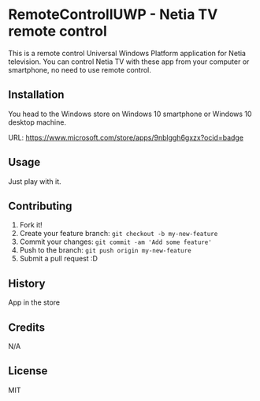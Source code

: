 # RemoteControllUWP - Netia TV remote control

This is a remote control Universal Windows Platform application for Netia television. You can control Netia TV with these app from your computer or smartphone, no need to use remote control.

## Installation

You head to the Windows store on Windows 10 smartphone or Windows 10 desktop machine.

URL: https://www.microsoft.com/store/apps/9nblggh6gxzx?ocid=badge

## Usage

Just play with it.

## Contributing

1. Fork it!
2. Create your feature branch: `git checkout -b my-new-feature`
3. Commit your changes: `git commit -am 'Add some feature'`
4. Push to the branch: `git push origin my-new-feature`
5. Submit a pull request :D

## History

App in the store

## Credits

N/A

## License

MIT
